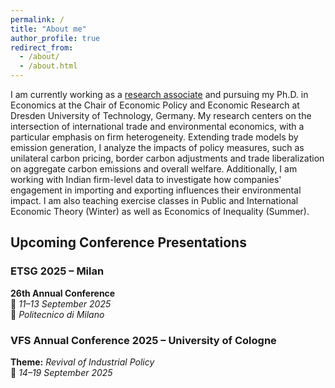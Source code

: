 ```yaml
---
permalink: /
title: "About me"
author_profile: true
redirect_from: 
  - /about/
  - /about.html
---
```



I am currently working as a [research associate](https://tu-dresden.de/bu/wirtschaft/vwl/wuw/die-professur/mitarbeiter/simon-johannes-bolz) and pursuing my Ph.D. in Economics at the Chair of Economic Policy and Economic Research at Dresden University of Technology, Germany. My research centers on the intersection of international trade and environmental economics, with a particular emphasis on firm heterogeneity. Extending trade models by emission generation, I analyze the impacts of policy measures, such as unilateral carbon pricing, border carbon adjustments and trade liberalization on aggregate carbon emissions and overall welfare. Additionally, I am working with Indian firm-level data to investigate how companies' engagement in importing and exporting influences their environmental impact. I am also teaching exercise classes in Public and International Economic Theory (Winter) as well as Economics of Inequality (Summer). 

## Upcoming Conference Presentations

### ETSG 2025 – Milan  
**26th Annual Conference**  
📅 *11–13 September 2025*  
📍 *Politecnico di Milano*

### VFS Annual Conference 2025 – University of Cologne  
**Theme:** *Revival of Industrial Policy*  
📅 *14–19 September 2025*
